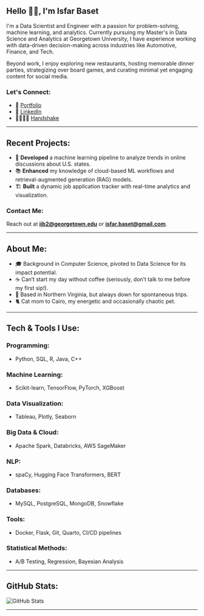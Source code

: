 ## Hello 👋🏼, I'm Isfar Baset

I'm a Data Scientist and Engineer with a passion for problem-solving, machine learning, and analytics. Currently pursuing my Master's in Data Science and Analytics at Georgetown University, I have experience working with data-driven decision-making across industries like Automotive, Finance, and Tech.

Beyond work, I enjoy exploring new restaurants, hosting memorable dinner parties, strategizing over board games, and curating minimal yet engaging content for social media.

### Let's Connect:
- 🔗 [Portfolio](https://isfarbaset.georgetown.domains/dsan-website/_site/)
- 💼 [LinkedIn](https://linkedin.com/in/isfarbaset)
- 🫱🏼‍🫲🏽 [Handshake](https://georgetown.joinhandshake.com/profiles/ck7gh6)

---

## Recent Projects:

- 🚀 **Developed** a machine learning pipeline to analyze trends in online discussions about U.S. states.
- 📚 **Enhanced** my knowledge of cloud-based ML workflows and retrieval-augmented generation (RAG) models.
- 🏗️ **Built** a dynamic job application tracker with real-time analytics and visualization.

### Contact Me:
Reach out at **iib2@georgetown.edu** or **isfar.baset@gmail.com**.

---

## About Me:

- 🎓 Background in Computer Science, pivoted to Data Science for its impact potential.
- ☕ Can’t start my day without coffee (seriously, don’t talk to me before my first sip!).
- 📍 Based in Northern Virginia, but always down for spontaneous trips.
- 🐈 Cat mom to Cairo, my energetic and occasionally chaotic pet.

---

## Tech & Tools I Use:

### Programming:
- Python, SQL, R, Java, C++

### Machine Learning:
- Scikit-learn, TensorFlow, PyTorch, XGBoost

### Data Visualization:
- Tableau, Plotly, Seaborn

### Big Data & Cloud:
- Apache Spark, Databricks, AWS SageMaker

### NLP:
- spaCy, Hugging Face Transformers, BERT

### Databases:
- MySQL, PostgreSQL, MongoDB, Snowflake

### Tools:
- Docker, Flask, Git, Quarto, CI/CD pipelines

### Statistical Methods:
- A/B Testing, Regression, Bayesian Analysis

---

## GitHub Stats:
![GitHub Stats](https://github-readme-stats.vercel.app/api?username=isfarbaset&show_icons=true&theme=dark)

---

<!---
isfarbaset/isfarbaset is a ✨ special ✨ repository because its `README.md` (this file) appears on your GitHub profile.
You can click the Preview link to take a look at your changes.
--->
